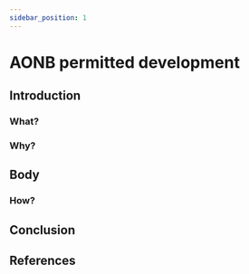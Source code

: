 ```yaml
---
sidebar_position: 1
---
```


# AONB permitted development

## Introduction

### What?

### Why?

## Body

### How?

## Conclusion

## References